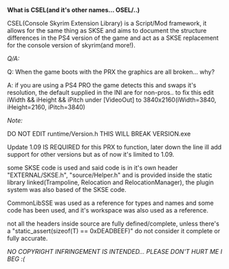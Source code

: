 **What is CSEL(and it's other names... OSEL/..)**

CSEL(Console Skyrim Extension Library) is a Script/Mod framework, it allows for the same thing as SKSE and aims to document the structure differences in the PS4 version of the game and act as a SKSE replacement for the console version of skyrim(and more!).

*Q/A:*

Q: When the game boots with the PRX the graphics are all broken... why?

A: if you are using a PS4 PRO the game detects this and swaps it's resolution, the default supplied in the INI are for non-pros.. to fix this edit iWidth && iHeight && iPitch under [VideoOut] to 3840x2160(iWidth=3840, iHeight=2160, iPitch=3840)

*Note:*

DO NOT EDIT runtime/Version.h THIS WILL BREAK VERSION.exe

Update 1.09 IS REQUIRED for this PRX to function, later down the line ill add support for other versions but as of now it's limited to 1.09.

some SKSE code is used and said code is in it's own header "EXTERNAL/SKSE.h", "source/Helper.h" and is provided inside the static library linked(Trampoline, Relocation and RelocationManager), the plugin system was also based of the SKSE code.

CommonLibSSE was used as a reference for types and names and some code has been used, and it's workspace was also used as a reference.

not all the headers inside source are fully defined/complete, unless there's a "static_assert(sizeof(T) == 0xDEADBEEF)" do not consider it complete or fully accurate.

*NO COPYRIGHT INFRINGEMENT IS INTENDED... PLEASE DON'T HURT ME I BEG :(*